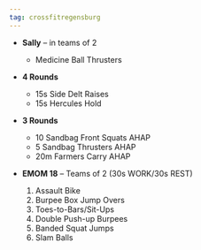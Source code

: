 ```yaml
---
tag: crossfitregensburg
---
```


- **Sally** – in teams of 2

  - Medicine Ball Thrusters

- **4 Rounds**

  - 15s Side Delt Raises
  - 15s Hercules Hold

- **3 Rounds**

  - 10 Sandbag Front Squats AHAP
  - 5 Sandbag Thrusters AHAP
  - 20m Farmers Carry AHAP

- **EMOM 18** – Teams of 2 (30s WORK/30s REST)

  1. Assault Bike
  2. Burpee Box Jump Overs
  3. Toes-to-Bars/Sit-Ups
  4. Double Push-up Burpees
  5. Banded Squat Jumps
  6. Slam Balls
